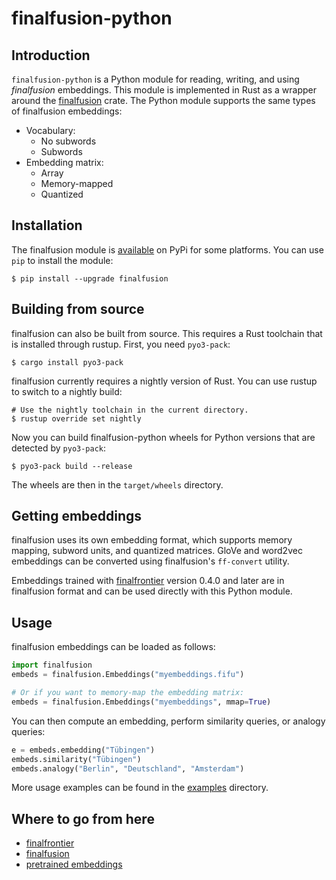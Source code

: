 # finalfusion-python

## Introduction

`finalfusion-python` is a Python module for reading, writing, and
using *finalfusion* embeddings. This module is implemented in Rust as
a wrapper around the [finalfusion](https://docs.rs/finalfusion/)
crate. The Python module supports the same types of finalfusion
embeddings:

* Vocabulary:
  * No subwords
  * Subwords
* Embedding matrix:
  * Array
  * Memory-mapped
  * Quantized

## Installation

The finalfusion module is
[available](https://pypi.org/project/finalfusion/#files) on PyPi for some
platforms. You can use `pip` to install the module:

~~~shell
$ pip install --upgrade finalfusion
~~~

## Building from source

finalfusion can also be built from source. This requires a Rust toolchain
that is installed through rustup. First, you need `pyo3-pack`:

~~~shell
$ cargo install pyo3-pack
~~~

finalfusion currently requires a nightly version of Rust. You can use rustup
to switch to a nightly build:

~~~shell
# Use the nightly toolchain in the current directory.
$ rustup override set nightly
~~~

Now you can build finalfusion-python wheels for Python versions that are
detected by `pyo3-pack`:

~~~shell
$ pyo3-pack build --release
~~~

The wheels are then in the `target/wheels` directory.

## Getting embeddings

finalfusion uses its own embedding format, which supports memory mapping,
subword units, and quantized matrices. GloVe and word2vec embeddings
can be converted using finalfusion's `ff-convert` utility.

Embeddings trained with
[finalfrontier](https://github.com/finalfusion/finalfrontier) version
0.4.0 and later are in finalfusion format and can be used directly
with this Python module.

## Usage

finalfusion embeddings can be loaded as follows:

~~~python
import finalfusion
embeds = finalfusion.Embeddings("myembeddings.fifu")

# Or if you want to memory-map the embedding matrix:
embeds = finalfusion.Embeddings("myembeddings", mmap=True)
~~~

You can then compute an embedding, perform similarity queries, or analogy
queries:

~~~python
e = embeds.embedding("Tübingen")
embeds.similarity("Tübingen")
embeds.analogy("Berlin", "Deutschland", "Amsterdam")
~~~

More usage examples can be found in the
[examples](https://github.com/finalfusion/finalfusion-python/tree/master/examples)
directory.

## Where to go from here

  * [finalfrontier](https://finalfusion.github.io/finalfrontier)
  * [finalfusion](https://finalfusion.io/)
  * [pretrained embeddings](https://finalfusion.github.io/pretrained)
